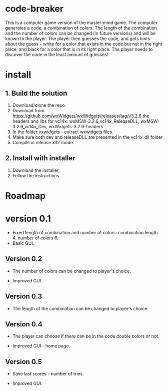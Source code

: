 # code-breaker
This is a computer game version of the master-mind game.
The computer generates a code, a combination of colors. The length of the combination and the number of colors can be changed (in future versions) and will be known to the player.
The player then guesses the code, and gets hints about the guess - white for a color that exists in the code but not in the right place, and black for a color that is in its right place.
The player needs to discover the code in the least amount of guesses!

# install
## 1. Build the solution
1. Download/clone the repo.
2. Download from https://github.com/wxWidgets/wxWidgets/releases/tag/v3.2.6 the headers and libs for vc14x: wxMSW-3.2.6_vc14x_ReleaseDLL, wxMSW-3.2.6_vc14x_Dev, wxWidgets-3.2.6-headers
3. In the folder vxwidgets - extract wxwidgets files.
4. Make sure both dev and releaseDLL are presented in the vc14x_dll folder
5. Compile in release x32 mode.
## 2. Install with installer
1. Download the installer,
2. Follow the instructions.

# Roadmap
# version 0.1
- Fixed length of combination and number of colors: combination length 4, number of colors 6.
- Basic GUI. 

## Version 0.2

- The number of colors can be changed to player's choice. 

- Improved GUI.

## Version 0.3

- The length of the combination can be changed to player's choice. 

## Version 0.4

- The player can choose if there can be in the code double colors or not. 

- Improved GUI - home page.

## Version 0.5

- Save last scores - number of tries. 

- Improved GUI.

